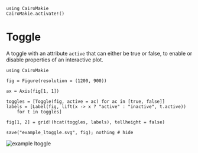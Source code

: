 ```@eval
using CairoMakie
CairoMakie.activate!()
```

# Toggle

A toggle with an attribute `active` that can either be true or false, to enable
or disable properties of an interactive plot.

```@example
using CairoMakie

fig = Figure(resolution = (1200, 900))

ax = Axis(fig[1, 1])

toggles = [Toggle(fig, active = ac) for ac in [true, false]]
labels = [Label(fig, lift(x -> x ? "active" : "inactive", t.active))
    for t in toggles]

fig[1, 2] = grid!(hcat(toggles, labels), tellheight = false)

save("example_ltoggle.svg", fig); nothing # hide
```

![example ltoggle](example_ltoggle.svg)